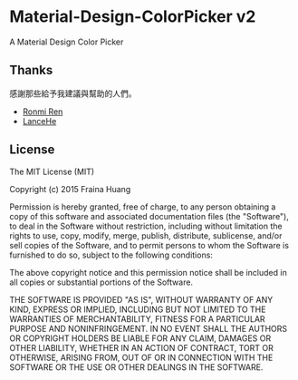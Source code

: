 Material-Design-ColorPicker v2
===========================

A Material Design Color Picker

## Thanks ##
感謝那些給予我建議與幫助的人們。
*   [Ronmi Ren](https://github.com/Ronmi "Ronmi Ren")
*   [LanceHe](https://github.com/indigofeather "LanceHe")

## License ##

The MIT License (MIT)

Copyright (c) 2015 Fraina Huang

Permission is hereby granted, free of charge, to any person obtaining a copy of this software and associated documentation files (the "Software"), to deal in the Software without restriction, including without limitation the rights to use, copy, modify, merge, publish, distribute, sublicense, and/or sell copies of the Software, and to permit persons to whom the Software is furnished to do so, subject to the following conditions:

The above copyright notice and this permission notice shall be included in all copies or substantial portions of the Software.

THE SOFTWARE IS PROVIDED "AS IS", WITHOUT WARRANTY OF ANY KIND, EXPRESS OR IMPLIED, INCLUDING BUT NOT LIMITED TO THE WARRANTIES OF MERCHANTABILITY, FITNESS FOR A PARTICULAR PURPOSE AND NONINFRINGEMENT. IN NO EVENT SHALL THE AUTHORS OR COPYRIGHT HOLDERS BE LIABLE FOR ANY CLAIM, DAMAGES OR OTHER LIABILITY, WHETHER IN AN ACTION OF CONTRACT, TORT OR OTHERWISE, ARISING FROM, OUT OF OR IN CONNECTION WITH THE SOFTWARE OR THE USE OR OTHER DEALINGS IN THE SOFTWARE.
